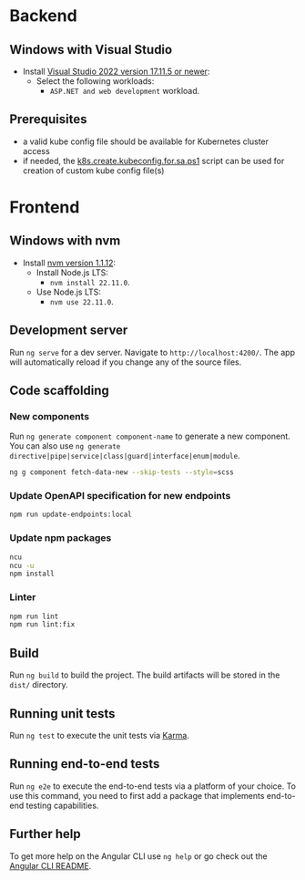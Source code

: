 # Backend

## Windows with Visual Studio

- Install [Visual Studio 2022 version 17.11.5 or newer](https://visualstudio.microsoft.com/vs/):
    - Select the following workloads:
        - `ASP.NET and web development` workload.

## Prerequisites

- a valid kube config file should be available for Kubernetes cluster access
- if needed, the [k8s.create.kubeconfig.for.sa.ps1](tools/k8s.create.kubeconfig.for.sa.ps1) script can be used for
  creation of custom kube config file(s)

# Frontend

## Windows with nvm

- Install [nvm version 1.1.12](https://github.com/coreybutler/nvm-windows/releases/tag/1.1.12):
    - Install Node.js LTS:
        - `nvm install 22.11.0`.
    - Use Node.js LTS:
        - `nvm use 22.11.0`.

## Development server

Run `ng serve` for a dev server. Navigate to `http://localhost:4200/`. The app will automatically reload if you change
any of the source files.

## Code scaffolding

### New components

Run `ng generate component component-name` to generate a new component. You can also use
`ng generate directive|pipe|service|class|guard|interface|enum|module`.

```sh
ng g component fetch-data-new --skip-tests --style=scss
```

### Update OpenAPI specification for new endpoints

```sh
npm run update-endpoints:local
```

### Update npm packages

```sh
ncu
ncu -u
npm install
```

### Linter

```sh
npm run lint
npm run lint:fix
```

## Build

Run `ng build` to build the project. The build artifacts will be stored in the `dist/` directory.

## Running unit tests

Run `ng test` to execute the unit tests via [Karma](https://karma-runner.github.io).

## Running end-to-end tests

Run `ng e2e` to execute the end-to-end tests via a platform of your choice. To use this command, you need to first add a
package that implements end-to-end testing capabilities.

## Further help

To get more help on the Angular CLI use `ng help` or go check out
the [Angular CLI README](https://github.com/angular/angular-cli/blob/master/README.md).
